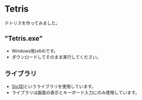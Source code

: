 # Tetris

テトリスを作ってみました。

## "Tetris.exe"
- Windows用(x64)です。
- ダウンロードしてそのまま実行してください。

## ライブラリ
- [Siv3D](https://siv3d.github.io/ja-jp/)というライブラリを使用しています。
- ライブラリは画面の表示とキーボード入力にのみ使用しています。
